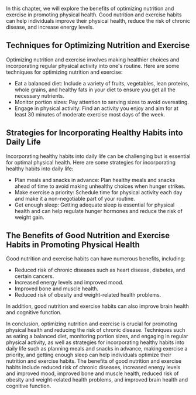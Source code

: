 
In this chapter, we will explore the benefits of optimizing nutrition and exercise in promoting physical health. Good nutrition and exercise habits can help individuals improve their physical health, reduce the risk of chronic disease, and increase energy levels.

Techniques for Optimizing Nutrition and Exercise
------------------------------------------------

Optimizing nutrition and exercise involves making healthier choices and incorporating regular physical activity into one's routine. Here are some techniques for optimizing nutrition and exercise:

* Eat a balanced diet: Include a variety of fruits, vegetables, lean proteins, whole grains, and healthy fats in your diet to ensure you get all the necessary nutrients.
* Monitor portion sizes: Pay attention to serving sizes to avoid overeating.
* Engage in physical activity: Find an activity you enjoy and aim for at least 30 minutes of moderate exercise most days of the week.

Strategies for Incorporating Healthy Habits into Daily Life
-----------------------------------------------------------

Incorporating healthy habits into daily life can be challenging but is essential for optimal physical health. Here are some strategies for incorporating healthy habits into daily life:

* Plan meals and snacks in advance: Plan healthy meals and snacks ahead of time to avoid making unhealthy choices when hunger strikes.
* Make exercise a priority: Schedule time for physical activity each day and make it a non-negotiable part of your routine.
* Get enough sleep: Getting adequate sleep is essential for physical health and can help regulate hunger hormones and reduce the risk of weight gain.

The Benefits of Good Nutrition and Exercise Habits in Promoting Physical Health
-------------------------------------------------------------------------------

Good nutrition and exercise habits can have numerous benefits, including:

* Reduced risk of chronic diseases such as heart disease, diabetes, and certain cancers.
* Increased energy levels and improved mood.
* Improved bone and muscle health.
* Reduced risk of obesity and weight-related health problems.

In addition, good nutrition and exercise habits can also improve brain health and cognitive function.

In conclusion, optimizing nutrition and exercise is crucial for promoting physical health and reducing the risk of chronic disease. Techniques such as eating a balanced diet, monitoring portion sizes, and engaging in regular physical activity, as well as strategies for incorporating healthy habits into daily life such as planning meals and snacks in advance, making exercise a priority, and getting enough sleep can help individuals optimize their nutrition and exercise habits. The benefits of good nutrition and exercise habits include reduced risk of chronic diseases, increased energy levels and improved mood, improved bone and muscle health, reduced risk of obesity and weight-related health problems, and improved brain health and cognitive function.
